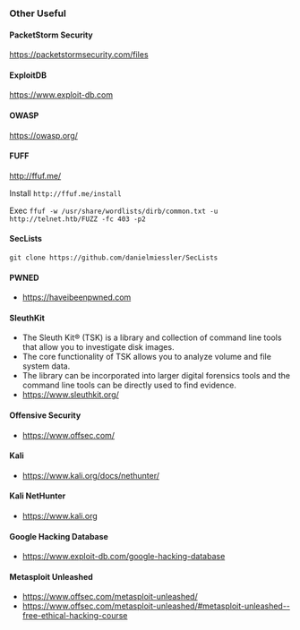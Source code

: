 ### Other Useful

#### PacketStorm Security
https://packetstormsecurity.com/files

#### ExploitDB
https://www.exploit-db.com

#### OWASP
https://owasp.org/


#### FUFF
http://ffuf.me/

Install
```http://ffuf.me/install```

Exec
```ffuf -w /usr/share/wordlists/dirb/common.txt -u http://telnet.htb/FUZZ -fc 403 -p2```

#### SecLists
``` git clone https://github.com/danielmiessler/SecLists ```

#### PWNED
* https://haveibeenpwned.com

#### SleuthKit
* The Sleuth Kit® (TSK) is a library and collection of command line tools that allow you to investigate disk images. 
* The core functionality of TSK allows you to analyze volume and file system data. 
* The library can be incorporated into larger digital forensics tools and the command line tools can be directly used to find evidence.
* https://www.sleuthkit.org/

#### Offensive Security
* https://www.offsec.com/

#### Kali
* https://www.kali.org/docs/nethunter/

#### Kali NetHunter
* https://www.kali.org

#### Google Hacking Database
* https://www.exploit-db.com/google-hacking-database

#### Metasploit Unleashed
* https://www.offsec.com/metasploit-unleashed/
* https://www.offsec.com/metasploit-unleashed/#metasploit-unleashed--free-ethical-hacking-course

#### 